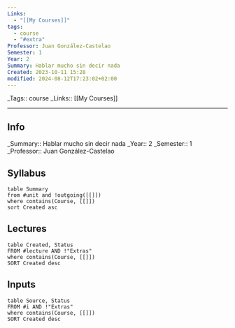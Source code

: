 ```yaml
---
Links:
  - "[[My Courses]]"
tags:
  - course
  - "#extra"
Professor: Juan González-Castelao
Semester: 1
Year: 2
Summary: Hablar mucho sin decir nada
Created: 2023-10-11 15:28
modified: 2024-08-12T17:23:02+02:00
---
```

\_Tags::  course
\_Links::  [[My Courses]]
___

## Info
\_Summary::  Hablar mucho sin decir nada
\_Year::  2
\_Semester::  1
\_Professor:: Juan González-Castelao 


## Syllabus
```dataview
table Summary
from #unit and !outgoing([[]])
where contains(Course, [[]])
sort Created asc
```

## Lectures
```dataview
table Created, Status
FROM #lecture AND !"Extras"
where contains(Course, [[]])
SORT Created desc
```

## Inputs
```dataview
table Source, Status
FROM #i AND !"Extras"
where contains(Course, [[]])
SORT Created desc
```
